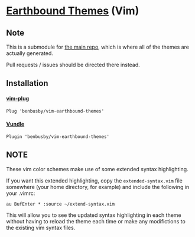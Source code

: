 # [Earthbound Themes](https://github.com/benbusby/earthbound-themes) (Vim)

## Note
This is a submodule for [the main repo](https://github.com/benbusby/earthbound-themes), which is where all of the themes are actually generated.

Pull requests / issues should be directed there instead. 

## Installation
#### [vim-plug](https://github.com/junegunn/vim-plug)
```
Plug 'benbusby/vim-earthbound-themes'
```

#### [Vundle](https://github.com/VundleVim/Vundle.vim)
```
Plugin 'benbusby/vim-earthbound-themes'
```

## NOTE
These vim color schemes make use of some extended syntax highlighting.

If you want this extended highlighting, copy the ```extended-syntax.vim``` file somewhere (your home directory, for example) and include the following in your .vimrc:

```vim
au BufEnter * :source ~/extend-syntax.vim
```

This will allow you to see the updated syntax highlighting in each theme without having to reload the theme each time or make any modifictions to the existing vim syntax files.
